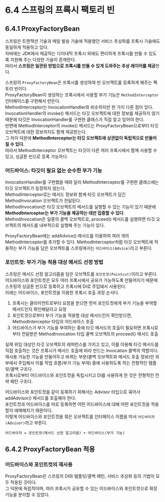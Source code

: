# 6.4 스프링의 프록시 팩토리 빈

## 6.4.1 ProxyFactoryBean

스프링은 트랜잭션 기술과 메일 발송 기술에 적용했던 서비스 추상화를 프록시 기술에도 동일하게 적용하고 있다.  
자바에는 JDK에서 제공하는 다이내믹 프록시 외에도 편리하게 프록시를 만들 수 있도록 지원해 주는 다양한 기술이 존재한다.  
따라서 **스프링은 일관된 방법으로 프록시를 만들 수 있게 도와주는 추상 레이어를 제공**한다.

스프링의 `ProxyFactoryBean`은 프록시를 생성하여 빈 오브젝트를 등록하게 해주는 팩토리 빈이다.  
ProxyFactoryBean이 생성하는 프록시에서 사용할 부가 기능은 `MethodInterceptor` 인터페이스를 구현해서 만든다.  
MethodInterceptor는 InvocationHandler와 비슷하지만 한 가지 다른 점이 있다.  
InvocationHandler의 invoke() 메서드는 타깃 오브젝트에 대한 정보를 제공하지 않기 때문에 타깃은 InvocationHandler를 구현한 클래스가 직접 알고 있어야 한다.  
반면에 MethodInterceptor의 invoke() 메서드는 ProxyFactoryBean으로부터 타깃 오브젝트에 대한 정보까지도 함께 제공받는다.  
그 차이 덕분에 **MethodInterceptor는 타깃 오브젝트에 상관없이 독립적으로 만들어질 수 있다.**  
따라서 MethodInterceptor 오브젝트는 타깃이 다른 여러 프록시에서 함께 사용할 수 있고, 싱글톤 빈으로 등록 가능하다.

### 어드바이스: 타깃이 필요 없는 순수한 부가 기능

InvocationHandler를 구현했을 때와 달리 MethodInterceptor를 구현한 클래스에는 타깃 오브젝트가 등장하지 않는다.  
MethodInterceptor로는 메서드 정보와 함께 타깃 오브젝트가 담긴 MethodInvocation 오브젝트가 전달된다.  
MethodInvocation은 타깃 오브젝트의 메서드를 실행할 수 있는 기능이 있기 때문에 **MethodInterceptor는 부가 기능을 제공하는 데만 집중할 수 있다**.  
MethodInvocation은 일종의 콜백 오브젝트로, proceed() 메서드를 실행하면 타깃 오브젝트의 메서드를 내부적으로 실행해 주는 기능이 있다.  

ProxyFactoryBean에는 addAdvice() 메서드를 이용하여 여러 개의 MethodInterceptor를 추가할 수 있다.
MethodInterceptor처럼 타깃 오브젝트에 적용하는 부가 기능을 담은 오브젝트를 스프링에서는 `어드바이스(Advice)`라고 부른다.

### 포인트컷: 부가 기능 적용 대상 메서드 선정 방법

스프링은 메서드 선정 알고리즘을 담은 오브젝트를 `포인트컷(Pointcut)`이라고 부른다.  
어드바이스와 포인트컷은 모두 여러 프록시에서 공유가 가능하도록 만들어지기 때문에 스프링의 싱글톤 빈으로 등록하고 프록시에 DI로 주입돼서 사용된다.  
아래는 어드바이스, 포인트컷을 이용한 프록시 호출 과정 순서다.

1. 프록시는 클라이언트로부터 요청을 받으면 먼저 포인트컷에게 부가 기능을 부여할 메서드인지 확인해달라고 요청
2. 포인트컷으로부터 부가 기능을 적용할 대상 메서드인지 확인받으면, MethodInterceptor 타입의 어드바이스 호출
3. 어드바이스가 부가 기능을 부여하는 중에 타깃 메서드의 호출이 필요하면 프록시로부터 전달받은 MethodInvocation 타입 콜백 오브젝트의 proceed() 메서드 호출

실제 위임 대상인 타깃 오브젝트의 레퍼런스를 가지고 있고, 이를 이용해 타깃 메서드를 직접 호출하는 것은 프록시가 메서드 호출에 따라 만드는 Invocation 콜백의 역할이다.  
재사용 가능한 기능을 만들어두고 바뀌는 부분(콜백 오브젝트와 메서드 호출 정보)만 외부에서 주입해서 이를 작업 흐름(부가 기능 부여) 중에 사용하도록 하는 전형적인 템플릿/콜백 구조다.  
프록시로부터 어드바이스와 포인트컷을 독립시키고 DI를 사용하게 한 것은 전형적인 전략 패턴 구조다.

어드바이스와 포인트컷을 같이 등록하기 위해서는 Advisor 타입으로 묶어서 addAdvisor() 메서드를 호출해야 한다.  
포인트컷과 어드바이스를 따로 등록하면 어떤 어드바이스에 대해 어떤 포인트컷을 적용할지 애매해지기 때문이다.  
이렇게 어드바이스와 포인트컷을 묶은 오브젝트를 인터페이스 이름을 따서 `어드바이저(Advisor)`라고 부른다.

`어드바이저 = 포인트컷(메서드 선정 알고리즘) + 어드바이스(부가 기능)`

## 6.4.2 ProxyFactoryBean 적용

### 어드바이스와 포인트컷의 재사용

ProxyFactoryBean은 스프링의 DI와 템플릿/콜백 패턴, 서비스 추상화 등의 기법이 모두 적용된 것이다.  
그 덕분에 독립적이며, 여러 프록시가 공유할 수 있는 어드바이스와 포인트컷으로 확장 기능을 분리할 수 있었다.
